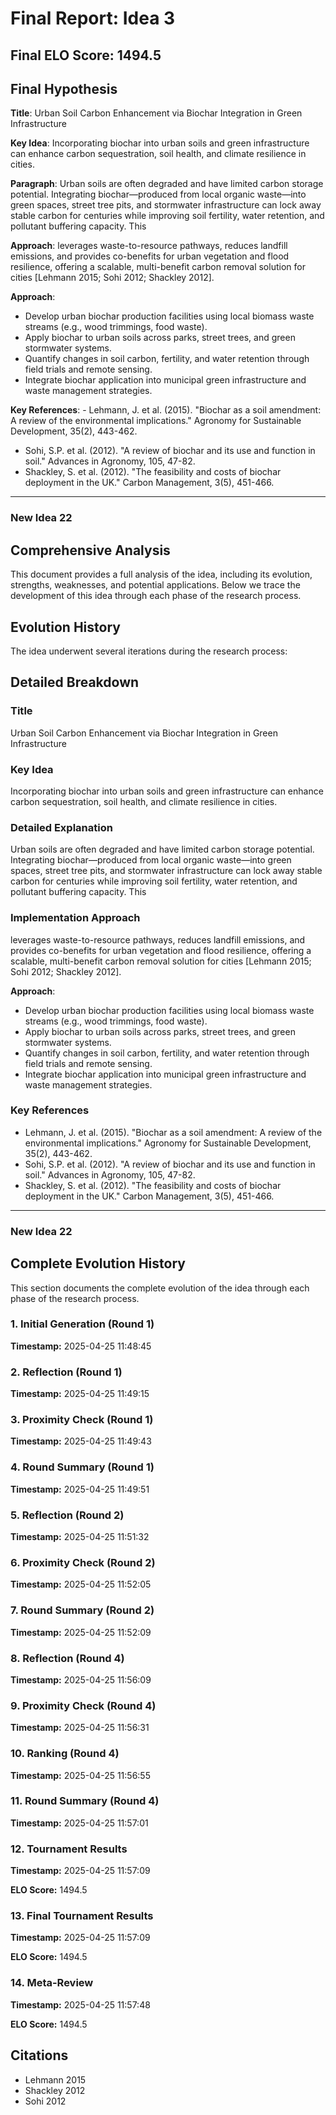 # Final Report: Idea 3

## Final ELO Score: 1494.5

## Final Hypothesis

**Title**: Urban Soil Carbon Enhancement via Biochar Integration in Green Infrastructure

**Key Idea**: Incorporating biochar into urban soils and green infrastructure can enhance carbon sequestration, soil health, and climate resilience in cities.

**Paragraph**: Urban soils are often degraded and have limited carbon storage potential. Integrating biochar—produced from local organic waste—into green spaces, street tree pits, and stormwater infrastructure can lock away stable carbon for centuries while improving soil fertility, water retention, and pollutant buffering capacity. This

**Approach**: leverages waste-to-resource pathways, reduces landfill emissions, and provides co-benefits for urban vegetation and flood resilience, offering a scalable, multi-benefit carbon removal solution for cities [Lehmann 2015; Sohi 2012; Shackley 2012].

**Approach**:  
- Develop urban biochar production facilities using local biomass waste streams (e.g., wood trimmings, food waste).  
- Apply biochar to urban soils across parks, street trees, and green stormwater systems.  
- Quantify changes in soil carbon, fertility, and water retention through field trials and remote sensing.  
- Integrate biochar application into municipal green infrastructure and waste management strategies.

**Key References**: - Lehmann, J. et al. (2015). "Biochar as a soil amendment: A review of the environmental implications." Agronomy for Sustainable Development, 35(2), 443-462.  
- Sohi, S.P. et al. (2012). "A review of biochar and its use and function in soil." Advances in Agronomy, 105, 47-82.  
- Shackley, S. et al. (2012). "The feasibility and costs of biochar deployment in the UK." Carbon Management, 3(5), 451-466.

---

### New Idea 22

## Comprehensive Analysis

This document provides a full analysis of the idea, including its evolution, strengths, weaknesses, and potential applications. Below we trace the development of this idea through each phase of the research process.

## Evolution History

The idea underwent several iterations during the research process:

## Detailed Breakdown

### Title

Urban Soil Carbon Enhancement via Biochar Integration in Green Infrastructure

### Key Idea

Incorporating biochar into urban soils and green infrastructure can enhance carbon sequestration, soil health, and climate resilience in cities.

### Detailed Explanation

Urban soils are often degraded and have limited carbon storage potential. Integrating biochar—produced from local organic waste—into green spaces, street tree pits, and stormwater infrastructure can lock away stable carbon for centuries while improving soil fertility, water retention, and pollutant buffering capacity. This

### Implementation Approach

leverages waste-to-resource pathways, reduces landfill emissions, and provides co-benefits for urban vegetation and flood resilience, offering a scalable, multi-benefit carbon removal solution for cities [Lehmann 2015; Sohi 2012; Shackley 2012].

**Approach**:  
- Develop urban biochar production facilities using local biomass waste streams (e.g., wood trimmings, food waste).  
- Apply biochar to urban soils across parks, street trees, and green stormwater systems.  
- Quantify changes in soil carbon, fertility, and water retention through field trials and remote sensing.  
- Integrate biochar application into municipal green infrastructure and waste management strategies.

### Key References

- Lehmann, J. et al. (2015). "Biochar as a soil amendment: A review of the environmental implications." Agronomy for Sustainable Development, 35(2), 443-462.  
- Sohi, S.P. et al. (2012). "A review of biochar and its use and function in soil." Advances in Agronomy, 105, 47-82.  
- Shackley, S. et al. (2012). "The feasibility and costs of biochar deployment in the UK." Carbon Management, 3(5), 451-466.

---

### New Idea 22

## Complete Evolution History

This section documents the complete evolution of the idea through each phase of the research process.

### 1. Initial Generation (Round 1)
**Timestamp:** 2025-04-25 11:48:45



### 2. Reflection (Round 1)
**Timestamp:** 2025-04-25 11:49:15



### 3. Proximity Check (Round 1)
**Timestamp:** 2025-04-25 11:49:43



### 4. Round Summary (Round 1)
**Timestamp:** 2025-04-25 11:49:51



### 5. Reflection (Round 2)
**Timestamp:** 2025-04-25 11:51:32



### 6. Proximity Check (Round 2)
**Timestamp:** 2025-04-25 11:52:05



### 7. Round Summary (Round 2)
**Timestamp:** 2025-04-25 11:52:09



### 8. Reflection (Round 4)
**Timestamp:** 2025-04-25 11:56:09



### 9. Proximity Check (Round 4)
**Timestamp:** 2025-04-25 11:56:31



### 10. Ranking (Round 4)
**Timestamp:** 2025-04-25 11:56:55



### 11. Round Summary (Round 4)
**Timestamp:** 2025-04-25 11:57:01



### 12. Tournament Results
**Timestamp:** 2025-04-25 11:57:09

**ELO Score:** 1494.5



### 13. Final Tournament Results
**Timestamp:** 2025-04-25 11:57:09

**ELO Score:** 1494.5



### 14. Meta-Review
**Timestamp:** 2025-04-25 11:57:48

**ELO Score:** 1494.5



## Citations

- Lehmann 2015
- Shackley 2012
- Sohi 2012
